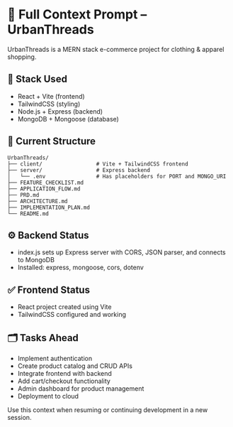 # 🧠 Full Context Prompt – UrbanThreads

UrbanThreads is a MERN stack e-commerce project for clothing & apparel shopping.

## 🔧 Stack Used
- React + Vite (frontend)
- TailwindCSS (styling)
- Node.js + Express (backend)
- MongoDB + Mongoose (database)

## 📂 Current Structure
```
UrbanThreads/
├── client/                 # Vite + TailwindCSS frontend
├── server/                 # Express backend
│   └── .env                # Has placeholders for PORT and MONGO_URI
├── FEATURE_CHECKLIST.md
├── APPLICATION_FLOW.md
├── PRD.md
├── ARCHITECTURE.md
├── IMPLEMENTATION_PLAN.md
└── README.md
```

## ⚙️ Backend Status
- index.js sets up Express server with CORS, JSON parser, and connects to MongoDB
- Installed: express, mongoose, cors, dotenv

## ✅ Frontend Status
- React project created using Vite
- TailwindCSS configured and working

## 🗂 Tasks Ahead
- Implement authentication
- Create product catalog and CRUD APIs
- Integrate frontend with backend
- Add cart/checkout functionality
- Admin dashboard for product management
- Deployment to cloud

Use this context when resuming or continuing development in a new session.